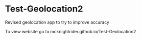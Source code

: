 # Test-Geolocation2
Revised geolocation app to try to improve accuracy

To view website go to mcknightrider.github.io/Test-Geolocation2
